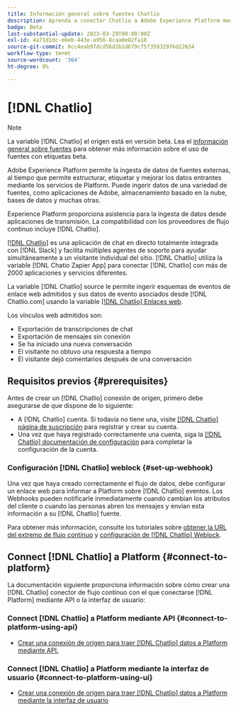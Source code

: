 ```yaml
---
title: Información general sobre fuentes Chatlio
description: Aprenda a conectar Chatlio a Adobe Experience Platform mediante API o la interfaz de usuario aprovechando los enlaces web
badge: Beta
last-substantial-update: 2023-03-29T00:00:00Z
exl-id: 4a71d1dc-e0eb-443e-a956-8caa0e82fa18
source-git-commit: 0cc4eab97dcd56d2b1d679cf5f35932976d22634
workflow-type: tm+mt
source-wordcount: '364'
ht-degree: 0%

---
```


# [!DNL Chatlio]

>[!NOTE]
>
>La variable [!DNL Chatlio] el origen está en versión beta. Lea el [información general sobre fuentes](../../home.md#terms-and-conditions) para obtener más información sobre el uso de fuentes con etiquetas beta.

Adobe Experience Platform permite la ingesta de datos de fuentes externas, al tiempo que permite estructurar, etiquetar y mejorar los datos entrantes mediante los servicios de Platform. Puede ingerir datos de una variedad de fuentes, como aplicaciones de Adobe, almacenamiento basado en la nube, bases de datos y muchas otras.

Experience Platform proporciona asistencia para la ingesta de datos desde aplicaciones de transmisión. La compatibilidad con los proveedores de flujo continuo incluye [!DNL Chatlio].

[[!DNL Chatlio]](https://chatlio.com/) es una aplicación de chat en directo totalmente integrada con [!DNL Slack] y facilita múltiples agentes de soporte para ayudar simultáneamente a un visitante individual del sitio. [!DNL Chatlio] utiliza la variable [!DNL Chatio Zapier App] para conectar [!DNL Chatlio] con más de 2000 aplicaciones y servicios diferentes.

La variable [!DNL Chatlio] source le permite ingerir esquemas de eventos de enlace web admitidos y sus datos de evento asociados desde [!DNL Chatlio.com] usando la variable [[!DNL Chatlio] Enlaces web](https://chatlio.com/docs/webhooks/).

Los vínculos web admitidos son:

* Exportación de transcripciones de chat
* Exportación de mensajes sin conexión
* Se ha iniciado una nueva conversación
* El visitante no obtuvo una respuesta a tiempo
* El visitante dejó comentarios después de una conversación

## Requisitos previos {#prerequisites}

Antes de crear un [!DNL Chatlio] conexión de origen, primero debe asegurarse de que dispone de lo siguiente:

* A [!DNL Chatlio] cuenta. Si todavía no tiene una, visite [[!DNL Chatlio] página de suscripción](https://chatlio.com/app/#/signup) para registrar y crear su cuenta.
* Una vez que haya registrado correctamente una cuenta, siga la [[!DNL Chatlio] documentación de configuración](https://chatlio.com/docs/setup/) para completar la configuración de la cuenta.

### Configuración [!DNL Chatlio] weblock {#set-up-webhook}

Una vez que haya creado correctamente el flujo de datos, debe configurar un enlace web para informar a Platform sobre [!DNL Chatlio] eventos. Los Webhooks pueden notificarle inmediatamente cuando cambian los atributos del cliente o cuando las personas abren los mensajes y envían esta información a su [!DNL Chatlio] fuente.

Para obtener más información, consulte los tutoriales sobre [obtener la URL del extremo de flujo continuo](../../tutorials/ui/create/marketing-automation/chatlio-webhook.md#get-streaming-endpoint) y [configuración de [!DNL Chatlio] Weblock](../../tutorials/ui/create/marketing-automation/chatlio-webhook.md#set-up-webhook).

## Connect [!DNL Chatlio] a Platform {#connect-to-platform}

La documentación siguiente proporciona información sobre cómo crear una [!DNL Chatlio] conector de flujo continuo con el que conectarse [!DNL Platform] mediante API o la interfaz de usuario:

### Connect [!DNL Chatlio] a Platform mediante API {#connect-to-platform-using-api}

* [Crear una conexión de origen para traer [!DNL Chatlio] datos a Platform mediante API.](../../tutorials/api/create/marketing-automation/chatlio-webhook.md)

### Connect [!DNL Chatlio] a Platform mediante la interfaz de usuario {#connect-to-platform-using-ui}

* [Crear una conexión de origen para traer [!DNL Chatlio] datos a Platform mediante la interfaz de usuario](../../tutorials/ui/create/marketing-automation/chatlio-webhook.md)
